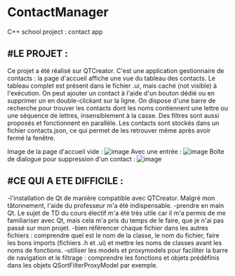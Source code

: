 # ContactManager

C++ school project : contact app

#LE PROJET :
-
Ce projet a été réalisé sur QTCreator. C'est une application gestionnaire de contacts : la page d'accueil affiche une vue du tableau des contacts. Le tableau complet est présent dans le fichier .ui, mais caché (not visible) à l'exécution. On peut ajouter un contact à l'aide d'un bouton dédié ou en supprimer un en double-clickant sur la ligne. On dispose d'une barre de recherche pour trouver les contacts dont les noms contiennent une lettre ou une séquence de lettres, insensiblement à la casse. Des filtres sont aussi proposés et fonctionnent en parallèle. Les contacts sont stockés dans un fichier contacts.json, ce qui permet de les retrouver même après avoir fermé la fenêtre.

Image de la page d'accueil vide :
![image](https://github.com/elisesuspene/ContactManager/assets/114237450/6d7a51e0-a7eb-4828-8782-47be220bef10)
Avec une entrée : 
![image](https://github.com/elisesuspene/ContactManager/assets/114237450/547567fb-05f3-404b-9ddc-53adf529496e)
Boîte de dialogue pour suppression d'un contact :
![image](https://github.com/elisesuspene/ContactManager/assets/114237450/8f984630-8165-41e5-8dc8-ccb1c8f19556)

#CE QUI A ETE DIFFICILE :
-
-l'installation de Qt de manière compatible avec QTCreator. Malgré mon tâtonnement, l'aide du professeur m'a été indispensable.
-prendre en main Qt. Le sujet de TD du cours électif m'a été très utile car il m'a permis de me familiariser avec Qt, mais cela m'a pris du temps de le faire, que je n'ai pas passé sur mon projet.
-bien référencer chaque fichier dans les autres fichiers : comprendre quel est le nom de la classe, le nom du fichier, faire les bons imports (fichiers .h et .ui) et mettre les noms de classes avant les noms de fonctions.
-utiliser les models et proxymodels pour faciliter la barre de navigation et le filtrage : comprendre les fonctions et objets prédéfinis dans les objets QSortFilterProxyModel par exemple.
